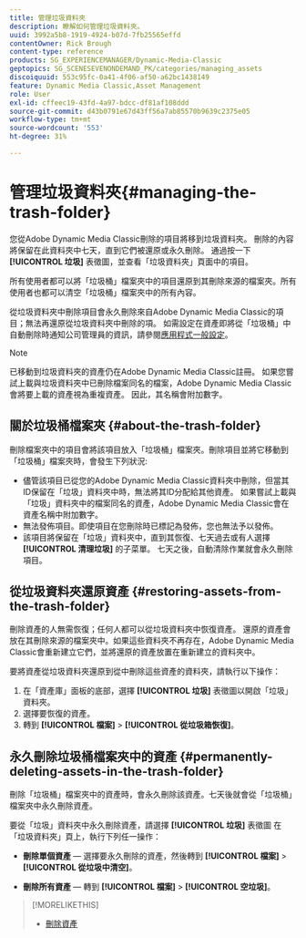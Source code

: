 ```yaml
---
title: 管理垃圾資料夾
description: 瞭解如何管理垃圾資料夾。
uuid: 3992a5b8-1919-4924-b07d-7fb25565effd
contentOwner: Rick Brough
content-type: reference
products: SG_EXPERIENCEMANAGER/Dynamic-Media-Classic
geptopics: SG_SCENESEVENONDEMAND_PK/categories/managing_assets
discoiquuid: 553c95fc-0a41-4f06-af50-a62bc1438149
feature: Dynamic Media Classic,Asset Management
role: User
exl-id: cffeec19-43fd-4a97-bdcc-df81af108ddd
source-git-commit: d43b0791e67d43ff56a7ab85570b9639c2375e05
workflow-type: tm+mt
source-wordcount: '553'
ht-degree: 31%

---
```


# 管理垃圾資料夾{#managing-the-trash-folder}

您從Adobe Dynamic Media Classic刪除的項目將移到垃圾資料夾。 刪除的內容將保留在此資料夾中七天，直到它們被還原或永久刪除。 通過按一下 **[!UICONTROL 垃圾]** 表徵圖，並查看「垃圾資料夾」頁面中的項目。

所有使用者都可以將「垃圾桶」檔案夾中的項目還原到其刪除來源的檔案夾。所有使用者也都可以清空「垃圾桶」檔案夾中的所有內容。

從垃圾資料夾中刪除項目會永久刪除來自Adobe Dynamic Media Classic的項目；無法再還原從垃圾資料夾中刪除的項。 如需設定在資產即將從「垃圾桶」中自動刪除時通知公司管理員的資訊，請參閱[應用程式一般設定](application-setup.md#general_settings)。

>[!NOTE]
>
>已移動到垃圾資料夾的資產仍在Adobe Dynamic Media Classic註冊。 如果您嘗試上載與垃圾資料夾中已刪除檔案同名的檔案，Adobe Dynamic Media Classic會將要上載的資產視為重複資產。 因此，其名稱會附加數字。

## 關於垃圾桶檔案夾 {#about-the-trash-folder}

刪除檔案夾中的項目會將該項目放入「垃圾桶」檔案夾。刪除項目並將它移動到「垃圾桶」檔案夾時，會發生下列狀況:

* 儘管該項目已從您的Adobe Dynamic Media Classic資料夾中刪除，但當其ID保留在「垃圾」資料夾中時，無法將其ID分配給其他資產。 如果嘗試上載與「垃圾」資料夾中的檔案同名的資產，Adobe Dynamic Media Classic會在資產名稱中附加數字。
* 無法發佈項目。即使項目在您刪除時已標記為發佈，您也無法予以發佈。
* 該項目將保留在「垃圾」資料夾中，直到其恢復、七天過去或有人選擇 **[!UICONTROL 清理垃圾]** 的子菜單。 七天之後，自動清除作業就會永久刪除項目。

## 從垃圾資料夾還原資產 {#restoring-assets-from-the-trash-folder}

刪除資產的人無需恢復；任何人都可以從垃圾資料夾中恢復資產。 還原的資產會放在其刪除來源的檔案夾中。如果這些資料夾不再存在，Adobe Dynamic Media Classic會重新建立它們，並將還原的資產放置在重新建立的資料夾中。

要將資產從垃圾資料夾還原到從中刪除這些資產的資料夾，請執行以下操作：

1. 在「資產庫」面板的底部，選擇 **[!UICONTROL 垃圾]** 表徵圖以開啟「垃圾」資料夾。
1. 選擇要恢復的資產。
1. 轉到 **[!UICONTROL 檔案]** > **[!UICONTROL 從垃圾箱恢復]**。

## 永久刪除垃圾桶檔案夾中的資產 {#permanently-deleting-assets-in-the-trash-folder}

刪除「垃圾桶」檔案夾中的資產時，會永久刪除該資產。七天後就會從「垃圾桶」檔案夾中永久刪除資產。

要從「垃圾」資料夾中永久刪除資產，請選擇 **[!UICONTROL 垃圾]** 表徵圖 在「垃圾資料夾」頁上，執行下列任一操作：

* **刪除單個資產**  — 選擇要永久刪除的資產，然後轉到 **[!UICONTROL 檔案]** > **[!UICONTROL 從垃圾中清空]**。

* **刪除所有資產**  — 轉到 **[!UICONTROL 檔案]** > **[!UICONTROL 空垃圾]**。

>[!MORELIKETHIS]
>
>* [刪除資產](moving-renaming-deleting-assets.md#delete_assets)

